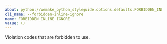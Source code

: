 ```yaml
---
about: python://wemake_python_styleguide.options.defaults.FORBIDDEN_INLINE_IGNORE
cli_name: --forbidden-inline-ignore
name: FORBIDDEN_INLINE_IGNORE
value: ()
---
```


Violation codes that are forbidden to use.